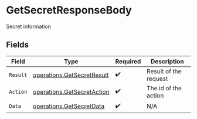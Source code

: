 # GetSecretResponseBody

Secret information


## Fields

| Field                                                                    | Type                                                                     | Required                                                                 | Description                                                              |
| ------------------------------------------------------------------------ | ------------------------------------------------------------------------ | ------------------------------------------------------------------------ | ------------------------------------------------------------------------ |
| `Result`                                                                 | [operations.GetSecretResult](../../models/operations/getsecretresult.md) | :heavy_check_mark:                                                       | Result of the request                                                    |
| `Action`                                                                 | [operations.GetSecretAction](../../models/operations/getsecretaction.md) | :heavy_check_mark:                                                       | The id of the action                                                     |
| `Data`                                                                   | [operations.GetSecretData](../../models/operations/getsecretdata.md)     | :heavy_check_mark:                                                       | N/A                                                                      |